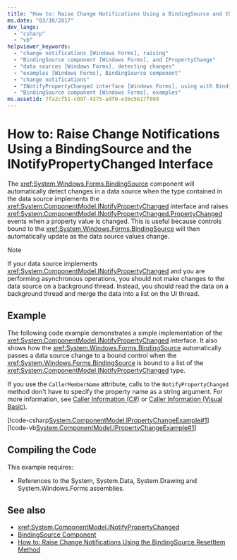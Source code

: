 ```yaml
---
title: "How to: Raise Change Notifications Using a BindingSource and the INotifyPropertyChanged Interface"
ms.date: "03/30/2017"
dev_langs: 
  - "csharp"
  - "vb"
helpviewer_keywords: 
  - "change notifications [Windows Forms], raising"
  - "BindingSource component [Windows Forms], and IPropertyChange"
  - "data sources [Windows Forms], detecting changes"
  - "examples [Windows Forms], BindingSource component"
  - "change notifications"
  - "INotifyPropertyChanged interface [Windows Forms], using with BindingSource"
  - "BindingSource component [Windows Forms], examples"
ms.assetid: 7fa2cf51-c09f-4375-adf0-e36c5617f099
---
```

# How to: Raise Change Notifications Using a BindingSource and the INotifyPropertyChanged Interface
The <xref:System.Windows.Forms.BindingSource> component will automatically detect changes in a data source when the type contained in the data source implements the <xref:System.ComponentModel.INotifyPropertyChanged> interface and raises <xref:System.ComponentModel.INotifyPropertyChanged.PropertyChanged> events when a property value is changed. This is useful because controls bound to the <xref:System.Windows.Forms.BindingSource> will then automatically update as the data source values change.  
  
> [!NOTE]
>  If your data source implements <xref:System.ComponentModel.INotifyPropertyChanged> and you are performing asynchronous operations, you should not make changes to the data source on a background thread. Instead, you should read the data on a background thread and merge the data into a list on the UI thread.  
  
## Example  
 The following code example demonstrates a simple implementation of the <xref:System.ComponentModel.INotifyPropertyChanged> interface. It also shows how the <xref:System.Windows.Forms.BindingSource> automatically passes a data source change to a bound control when the <xref:System.Windows.Forms.BindingSource> is bound to a list of the <xref:System.ComponentModel.INotifyPropertyChanged> type.  
  
 If you use the `CallerMemberName` attribute, calls to the `NotifyPropertyChanged` method don't have to specify the property name as a string argument. For more information, see [Caller Information (C#)](../../../csharp/programming-guide/concepts/caller-information.md) or [Caller Information (Visual Basic)](../../../visual-basic/programming-guide/concepts/caller-information.md).  
  
 [!code-csharp[System.ComponentModel.IPropertyChangeExample#1](~/samples/snippets/csharp/VS_Snippets_Winforms/System.ComponentModel.IPropertyChangeExample/CS/Form1.cs#1)]
 [!code-vb[System.ComponentModel.IPropertyChangeExample#1](~/samples/snippets/visualbasic/VS_Snippets_Winforms/System.ComponentModel.IPropertyChangeExample/VB/Form1.vb#1)]  
  
## Compiling the Code  
 This example requires:  
  
- References to the System, System.Data, System.Drawing and System.Windows.Forms assemblies.  
  
## See also

- <xref:System.ComponentModel.INotifyPropertyChanged>
- [BindingSource Component](bindingsource-component.md)
- [How to: Raise Change Notifications Using the BindingSource ResetItem Method](how-to-raise-change-notifications-using-the-bindingsource-resetitem-method.md)
